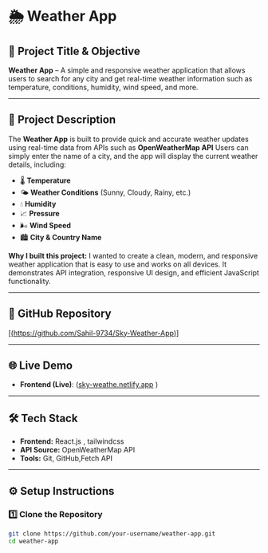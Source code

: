 # 🌦 Weather App

## 📌 Project Title & Objective
**Weather App** – A simple and responsive weather application that allows users to search for any city and get real-time weather information such as temperature, conditions, humidity, wind speed, and more.

---

## 📄 Project Description
The **Weather App** is built to provide quick and accurate weather updates using real-time data from APIs such as **OpenWeatherMap API** 
Users can simply enter the name of a city, and the app will display the current weather details, including:
- 🌡 **Temperature**
- 🌤 **Weather Conditions** (Sunny, Cloudy, Rainy, etc.)
- 💧 **Humidity**
- 📈 **Pressure**
- 🌬 **Wind Speed**
- 🏙 **City & Country Name**

**Why I built this project:**
I wanted to create a clean, modern, and responsive weather application that is easy to use and works on all devices. It demonstrates API integration, responsive UI design, and efficient JavaScript functionality.

---

## 🔗 GitHub Repository
[[(https://github.com/Sahil-9734/Sky-Weather-App)]](https://github.com/Sahil-9734/Sky-Weather-App)

---

## 🌐 Live Demo
- **Frontend (Live)**: ([sky-weathe.netlify.app](https://sky-weathe.netlify.app/) )

---

## 🛠 Tech Stack
- **Frontend:** React.js , tailwindcss
- **API Source:** OpenWeatherMap API
- **Tools:** Git, GitHub,Fetch API
---

## ⚙️ Setup Instructions

### 1️⃣ Clone the Repository
```bash
git clone https://github.com/your-username/weather-app.git
cd weather-app
